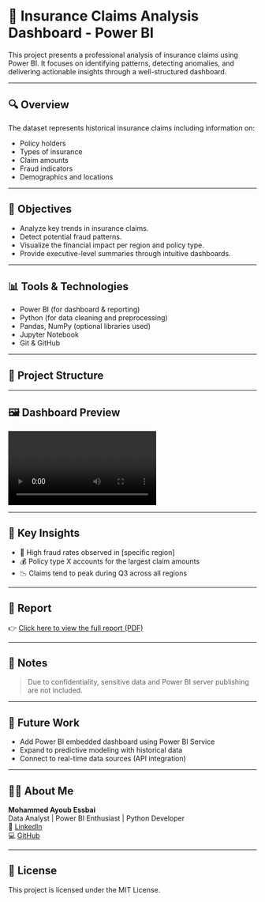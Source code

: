 # 🏥 Insurance Claims Analysis Dashboard - Power BI

This project presents a professional analysis of insurance claims using Power BI. It focuses on identifying patterns, detecting anomalies, and delivering actionable insights through a well-structured dashboard.

---

## 🔍 Overview

The dataset represents historical insurance claims including information on:
- Policy holders
- Types of insurance
- Claim amounts
- Fraud indicators
- Demographics and locations

---

## 🎯 Objectives

- Analyze key trends in insurance claims.
- Detect potential fraud patterns.
- Visualize the financial impact per region and policy type.
- Provide executive-level summaries through intuitive dashboards.

---

## 📊 Tools & Technologies

- Power BI (for dashboard & reporting)
- Python (for data cleaning and preprocessing)
- Pandas, NumPy (optional libraries used)
- Jupyter Notebook
- Git & GitHub

---

## 📁 Project Structure


---

## 🖼️ Dashboard Preview

![Dashboard Screenshot](visuals/giphy.mp4)

---

## 📌 Key Insights

- 🚨 High fraud rates observed in [specific region]
- 💰 Policy type X accounts for the largest claim amounts
- 📉 Claims tend to peak during Q3 across all regions

---

## 📄 Report

👉 [Click here to view the full report (PDF)](reports/Insurance_Claims_Report.pdf)

---

## 🔐 Notes

> Due to confidentiality, sensitive data and Power BI server publishing are not included.

---

## 🧠 Future Work

- Add Power BI embedded dashboard using Power BI Service
- Expand to predictive modeling with historical data
- Connect to real-time data sources (API integration)

---

## 🙋‍♂️ About Me

**Mohammed Ayoub Essbai**  
Data Analyst | Power BI Enthusiast | Python Developer  
🔗 [LinkedIn](https://www.linkedin.com/in/mohammed-ayoub-essbai/)  
💻 [GitHub](https://github.com/ayoub22222222)

---

## 📜 License

This project is licensed under the MIT License.

